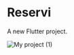# Reservi

A new Flutter project.

![My project (1)](https://user-images.githubusercontent.com/83585129/172429730-b4b06aee-76e4-4bcd-9a69-4fcca3a0a430.png)



